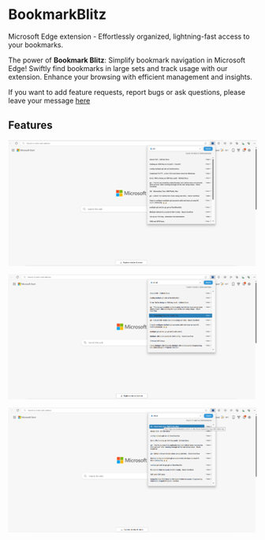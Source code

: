 # BookmarkBlitz
Microsoft Edge extension - Effortlessly organized, lightning-fast access to your bookmarks.

The power of **Bookmark Blitz**: Simplify bookmark navigation in Microsoft Edge! Swiftly find bookmarks in large sets and track usage with our extension. Enhance your browsing with efficient management and insights.

If you want to add feature requests, report bugs or ask questions, please leave your message [here](https://forms.gle/C2zePvYn7V6nrmJg8)


## Features 

![list search result](imgs/search-list.png)

![narrow down the search result with space](imgs/search-term-with-space.png)

![list result views](imgs/search-result-views.png)